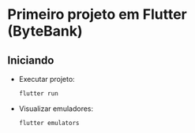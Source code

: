 # Primeiro projeto em Flutter (ByteBank)

## Iniciando

- Executar projeto:
  ```bash
  flutter run
  ```
- Visualizar emuladores:
  ```bash
  flutter emulators
  ```
